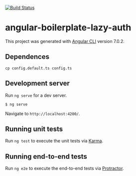 [![Build Status](https://travis-ci.org/Onnion/angular-boilerplate-lazy-auth.svg?branch=master)](https://travis-ci.org/Onnion/angular-boilerplate-lazy-auth)


# angular-boilerplate-lazy-auth

This project was generated with [Angular CLI](https://github.com/angular/angular-cli) version 7.0.2.

## Dependences
```
cp config.default.ts config.ts
```

## Development server

Run `ng serve` for a dev server. 
```
$ ng serve
```
Navigate to `http://localhost:4200/`.

## Running unit tests

Run `ng test` to execute the unit tests via [Karma](https://karma-runner.github.io).

## Running end-to-end tests

Run `ng e2e` to execute the end-to-end tests via [Protractor](http://www.protractortest.org/).
